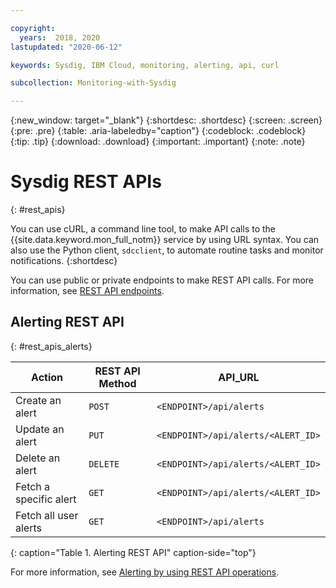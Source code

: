 ```yaml
---

copyright:
  years:  2018, 2020
lastupdated: "2020-06-12"

keywords: Sysdig, IBM Cloud, monitoring, alerting, api, curl

subcollection: Monitoring-with-Sysdig

---
```


{:new_window: target="_blank"}
{:shortdesc: .shortdesc}
{:screen: .screen}
{:pre: .pre}
{:table: .aria-labeledby="caption"}
{:codeblock: .codeblock}
{:tip: .tip}
{:download: .download}
{:important: .important}
{:note: .note}


# Sysdig REST APIs
{: #rest_apis}

You can use cURL, a command line tool, to make API calls to the {{site.data.keyword.mon_full_notm}} service by using URL syntax. You can also use the Python client, `sdcclient`, to automate routine tasks and monitor notifications.
{:shortdesc}

You can use public or private endpoints to make REST API calls. For more information, see [REST API endpoints]().

## Alerting REST API
{: #rest_apis_alerts}

| Action                     | REST API Method  | API_URL                             | 
|----------------------------|------------------|-------------------------------------|
| Create an alert            | `POST`           | `<ENDPOINT>/api/alerts`             |
| Update an alert            | `PUT`            | `<ENDPOINT>/api/alerts/<ALERT_ID>`  |
| Delete an alert            | `DELETE`         | `<ENDPOINT>/api/alerts/<ALERT_ID>`  |
| Fetch a specific alert     | `GET`            | `<ENDPOINT>/api/alerts/<ALERT_ID>`  |
| Fetch all user alerts      | `GET`            | `<ENDPOINT>/api/alerts`             |
{: caption="Table 1. Alerting REST API" caption-side="top"}

For more information, see [Alerting by using REST API operations]().






